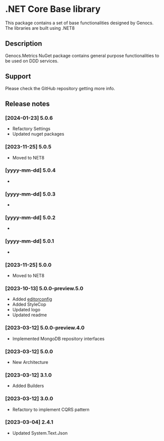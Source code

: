 # .NET Core Base library

This package contains a set of base functionalities designed by Genocs.
The libraries are built using .NET8


## Description

Genocs.Metrics NuGet package contains general purpose functionalities to be used on DDD services.


## Support

Please check the GitHub repository getting more info.


## Release notes

### [2024-01-23] 5.0.6
- Refactory Settings
- Updated nuget packages

### [2023-11-25] 5.0.5
- Moved to NET8

### [yyyy-mm-dd] 5.0.4
- 

### [yyyy-mm-dd] 5.0.3
- 

### [yyyy-mm-dd] 5.0.2
- 

### [yyyy-mm-dd] 5.0.1
- 

### [2023-11-25] 5.0.0
- Moved to NET8

### [2023-10-13] 5.0.0-preview.5.0
- Added [editorconfig](https://editorconfig.org/)
- Added StyleCop
- Updated logo
- Updated readme

### [2023-03-12] 5.0.0-preview.4.0
- Implemented MongoDB repository interfaces

### [2023-03-12] 5.0.0
- New Architecture

### [2023-03-12] 3.1.0
- Added Builders

### [2023-03-12] 3.0.0
- Refactory to implement CQRS pattern

### [2023-03-04] 2.4.1
- Updated System.Text.Json
